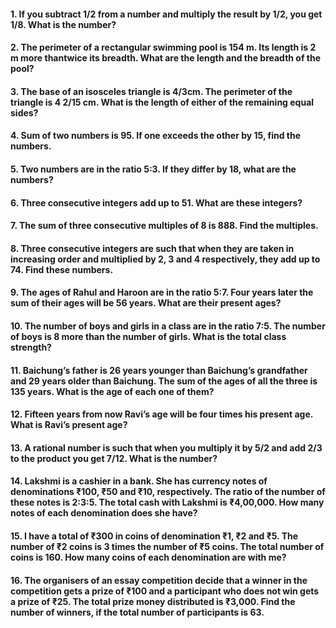 #### 1. If you subtract 1/2 from a number and multiply the result by 1/2, you get 1/8. What is the number?
#### 2. The perimeter of a rectangular swimming pool is 154 m. Its length is 2 m more thantwice its breadth. What are the length and the breadth of the pool?
#### 3. The base of an isosceles triangle is 4/3cm. The perimeter of the triangle is 4 2/15 cm. What is the length of either of the remaining equal sides?
#### 4. Sum of two numbers is 95. If one exceeds the other by 15, find the numbers.
#### 5. Two numbers are in the ratio 5:3. If they differ by 18, what are the numbers?
#### 6. Three consecutive integers add up to 51. What are these integers?
#### 7. The sum of three consecutive multiples of 8 is 888. Find the multiples.
#### 8. Three consecutive integers are such that when they are taken in increasing order and multiplied by 2, 3 and 4 respectively, they add up to 74. Find these numbers.
#### 9. The ages of Rahul and Haroon are in the ratio 5:7. Four years later the sum of their ages will be 56 years. What are their present ages?
#### 10. The number of boys and girls in a class are in the ratio 7:5. The number of boys is 8 more than the number of girls. What is the total class strength?
#### 11. Baichung’s father is 26 years younger than Baichung’s grandfather and 29 years older than Baichung. The sum of the ages of all the three is 135 years. What is the age of each one of them?
#### 12. Fifteen years from now Ravi’s age will be four times his present age. What is Ravi’s present age?
#### 13. A rational number is such that when you multiply it by 5/2 and add 2/3 to the product you get 7/12. What is the number?
#### 14. Lakshmi is a cashier in a bank. She has currency notes of denominations ₹100, ₹50 and ₹10, respectively. The ratio of the number of these notes is 2:3:5. The total cash with Lakshmi is ₹4,00,000. How many notes of each denomination does she have?
#### 15. I have a total of ₹300 in coins of denomination ₹1, ₹2 and ₹5. The number of ₹2 coins is 3 times the number of ₹5 coins. The total number of coins is 160. How many coins of each denomination are with me?
#### 16. The organisers of an essay competition decide that a winner in the competition gets a prize of ₹100 and a participant who does not win gets a prize of ₹25. The total prize money distributed is ₹3,000. Find the number of winners, if the total number of participants is 63.
